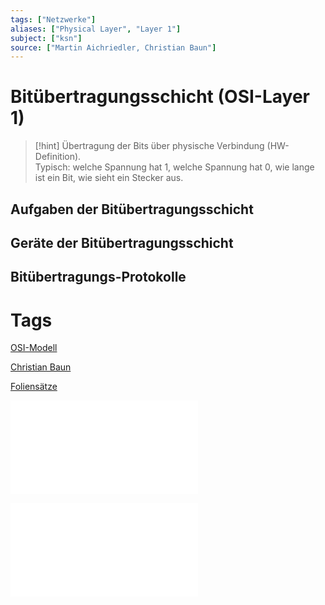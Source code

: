 ```yaml
---
tags: ["Netzwerke"]
aliases: ["Physical Layer", "Layer 1"]
subject: ["ksn"]
source: ["Martin Aichriedler, Christian Baun"]
---
```


# Bitübertragungsschicht (OSI-Layer 1)

> [!hint] Übertragung der Bits über physische Verbindung (HW-Definition).  
> Typisch: welche Spannung hat 1, welche Spannung hat 0, wie lange ist ein Bit, wie sieht ein Stecker aus.

## Aufgaben der Bitübertragungsschicht

## Geräte der Bitübertragungsschicht

## Bitübertragungs-Protokolle

# Tags

[OSI-Modell](OSI-Modell.md)

[Christian Baun](http://www.christianbaun.de/)

[Foliensätze](http://www.christianbaun.de/Netzwerke1718/index_de.html)

![2-FS_ComputerNetze](../assets/Christian-Baun/2-FS_ComputerNetze.pdf)

![3-FS_ComputerNetze](../assets/Christian-Baun/3-FS_ComputerNetze.pdf)